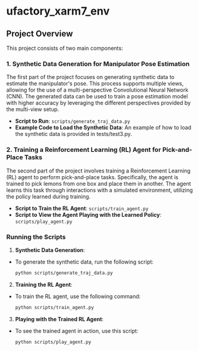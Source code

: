 # ufactory_xarm7_env

## Project Overview

This project consists of two main components:

### 1. Synthetic Data Generation for Manipulator Pose Estimation

The first part of the project focuses on generating synthetic data to estimate the manipulator's pose. This process supports multiple views, allowing for the use of a multi-perspective Convolutional Neural Network (CNN). The generated data can be used to train a pose estimation model with higher accuracy by leveraging the different perspectives provided by the multi-view setup.

- **Script to Run**: `scripts/generate_traj_data.py`
- **Example Code to Load the Synthetic Data**: An example of how to load the synthetic data is provided in tests/test3.py.

### 2. Training a Reinforcement Learning (RL) Agent for Pick-and-Place Tasks

The second part of the project involves training a Reinforcement Learning (RL) agent to perform pick-and-place tasks. Specifically, the agent is trained to pick lemons from one box and place them in another. The agent learns this task through interactions with a simulated environment, utilizing the policy learned during training.

- **Script to Train the RL Agent**: `scripts/train_agent.py`
- **Script to View the Agent Playing with the Learned Policy**: `scripts/play_agent.py`

### Running the Scripts

1. **Synthetic Data Generation**:
 - To generate the synthetic data, run the following script:
   ```bash
   python scripts/generate_traj_data.py
   ```

2. **Training the RL Agent**:
 - To train the RL agent, use the following command:
   ```bash
   python scripts/train_agent.py
   ```

3. **Playing with the Trained RL Agent**:
 - To see the trained agent in action, use this script:
   ```bash
   python scripts/play_agent.py
   ```
